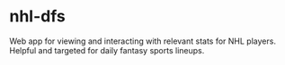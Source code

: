 # nhl-dfs
Web app for viewing and interacting with relevant stats for NHL players. Helpful and targeted for daily fantasy sports lineups.
